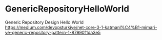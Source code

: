 # GenericRepositoryHelloWorld
Generic Repository Design Hello World
https://medium.com/devopsturkiye/net-core-3-1-katmanl%C4%B1-mimari-ve-generic-repository-pattern-1-87990f1da3e5
